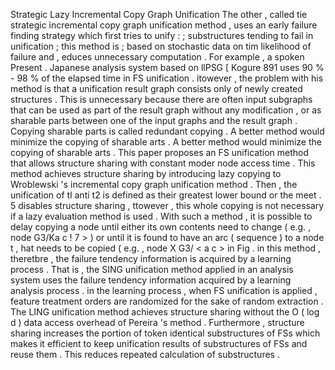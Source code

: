 Strategic Lazy Incremental Copy Graph Unification 
The other , called tie strategic incremental copy graph unification method , uses an early failure finding strategy which first tries to unify : ; substructures tending to fail in unification ; this method is ; based on stochastic data on tim likelihood of failure and , educes unnecessary computation . 
For example , a spoken Present . 
Japanese analysis system based on llPSG [ Kogure 891 uses 90 % - 98 % of the elapsed time in FS unification . 
itowever , the problem with his method is that a unification result graph consists only of newly created structures . 
This is unnecessary because there are often input subgraphs that can be used as part of the result graph without any modification , or as sharable parts between one of the input graphs and the result graph . 
Copying sharable parts is called redundant copying . 
A better method would minimize the copying of sharable arts . 
A better method would minimize the copying of sharable arts . 
This paper proposes an FS unification method that allows structure sharing with constant moder node access time . 
This method achieves structure sharing by introducing lazy copying to Wroblewski 's incremental copy graph unification method . 
Then , the unification of tl anti t2 is defined as their greatest lower bound or the meet . 
5 disables structure sharing , ttowever , this whole copying is not necessary if a lazy evaluation method is used . 
With such a method , it is possible to delay copying a node until either its own contents need to change ( e.g. , node G3/Ka c ! 7 > ) or until it is found to have an arc ( sequence ) to a node t , hat needs to be copied ( e.g. , node X G3/ < a c > in Fig . 
in this method , theretbre , the failure tendency information is acquired by a learning process . 
That is , the SING unification method applied in an analysis system uses the failure tendency information acquired by a learning analysis process . 
in the learning process , when FS unification is applied , feature treatment orders are randomized for the sake of random extraction . 
The LING unification method achieves structure sharing without the O ( log d ) data access overhead of Pereira 's method . 
Furthermore , structure sharing increases the portion of token identical substructures of FSs which makes it efficient to keep unification results of substructures of FSs and reuse them . 
This reduces repeated calculation of substructures . 
